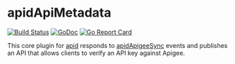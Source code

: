 # apidApiMetadata

[![Build Status](https://travis-ci.org/apid/apidApiMetadata.svg)](https://travis-ci.org/apid/apidApiMetadata) [![GoDoc](https://godoc.org/github.com/apid/apidApiMetadata?status.svg)](https://godoc.org/github.com/apid/apidApiMetadata) [![Go Report Card](https://goreportcard.com/badge/github.com/apid/apidApiMetadata)](https://goreportcard.com/report/github.com/apid/apidApiMetadata)

This core plugin for [apid](http://github.com/apid/apid) responds to [apidApigeeSync](https://github.com/apid/apidApigeeSync) 
events and publishes an API that allows clients to verify an API key against Apigee.

